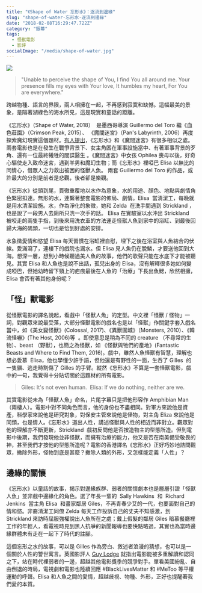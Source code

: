```yaml
---
title: "《Shape of Water 忘形水》：逐流到邊緣"
slug: "shape-of-water-忘形水-逐流到邊緣"
date: "2018-02-08T16:29:47.722Z"
category: "銀幕"
tags:
  - 怪獸電影
  - 影評
socialImage: "/media/shape-of-water.jpg"
---
```


![](/media/shape-of-water.jpg)

> "Unable to perceive the shape of You, I find You all around me. Your presence fills my eyes with Your love, It humbles my heart, For You are everywhere."

跨越物種、語言的界限，兩人相擁在一起，不再感到寂寞和缺憾。這幅最美的景象，是隔著湖綠色的海水所見，這是現實和童話的距離。

《忘形水》（Shape of Water, 2018）  是墨西哥導演 Guillermo del Toro 繼《血色莊園》（Crimson Peak, 2015）、 《魔間迷宮》（Pan's Labyrinth, 2006）再度探索魔幻現實這個題材。[有人提出](https://www.filmcolossus.com/single-post/2018/01/11/Explaining-the-end-of-THE-SHAPE-OF-WATER-the-origins-of-Elisa-the-similarities-to-PANS-LABYRINTH-and-whether-or-not-Elisa-actually-died)，《忘形水》和《魔間迷宮》有很多相似之處。兩套電影也是在發生在戰爭背景下、女主角困在軍事設施當中、有著軍事背景的歹角、還有一位最終犧牲的間諜醫生 。《魔間迷宮》中女孩 Ophilea 喪母以後，好奇心驅使走入致命迷宮，遇到羊男和魔幻生物；而《忘形水》裡啞巴 Elisa 以無比的同情心，借眾人之力救出被困的怪獸人魚。 兩套 Guillermo del Toro 的作品，或許最大的分別是前者是悲觀，後者卻是樂觀。

《忘形水》從頭到尾，貫徹重覆地以水作為意象，水的用途、顏色、地點與劇情角色緊密扣連。無形的水，連繫著整套電影的佈局、劇情。Elisa  當清潔工，每晚就是用水清潔設施。水，作為淨化的象徵，她和 Zelda  在洗手間遇到 Strickland ，也是說了一段男人去廁所只洗一次手的話。 Elisa 在實驗室以水沖出 Strickland 被咬走的兩隻手指，到後來用洗衣車的方法運走怪獸人魚到家中的浴缸、到最後回歸大海的碼頭，一切也是恰到好處的安排。

水象徵愛情和慾望 Elisa 每天習慣在浴缸裡自慰，埋下之後在浴室與人魚結合的伏線。愛滿瀉了，連樓下的戲院也漏水。但 Elisa 見人魚仍在脫鱗，才要送他回到大海。想深一層，想到小時候聽過美人魚的故事，他們的歌聲只能在水底下才能被聽見。其實 Elisa 和人魚也是說不出話，孤兒出身的 Elisa，沒有解釋很多她如何變成啞巴，但她幼時留下頸上的疤痕最後在人魚的「治療」下長出魚鰓，欣然相擁，Elisa 會否有著其他身份呢？

## 「怪」獸電影

從怪獸電影的譯名說起，看戲中「怪獸人魚」的定型。中文裡「怪獸 / 怪物」一詞，對觀眾來說最受落，大部分怪獸電影的戲名也是以「怪獸」作關鍵字套入戲名當中，如《美女變怪獸》(Colossal, 2017)、《異獸圍城》（Monsters, 2010）、《韓流怪嚇》(The Host, 2006)等  。即使意思是稍為不同的 creature （不尋常的生物）、beast （野獸），也簡之為怪獸，如 《怪獸與牠們的產地》(Fantastic Beasts and Where to Find Them, 2016)。戲中，雖然人魚怪獸有智慧，理解也想必愛慕  Elisa，他也學懂少許手語，但他還是有野性的一面，生吞了 Gilles  的一隻貓、逃走時割傷了 Gilles 的手臂。縱然《忘形水》不算是一套怪獸電影，戲中的一句，我覺得十分貼切關於這題材的所有電影。

> Giles: It's not even human. 
> Elisa: If we do nothing, neither are we.

其實電影從未為「怪獸人魚」命名，片尾字幕只是把他形容作 Amphibian Man （兩棲人）。電影中對不同角色而言，他的身份也不盡相同。對軍方來說他是資產，科學家來說他是研究對象，對保安主管來說他是怪物，對主角 Eliza 來說他是同類，也是情人。《忘形水》道出人性，講述怪獸與人性的相近而非對立。觀眾對他的理解亦不斷更新，Strickland  戲初反問他是否按造物主的型態所造。但到電影中後期，我們發現他並非怪獸，而擁有治療的能力，他又是否在南美備受敬畏的神，甚至我們才按他的型態所造呢？電影的香港譯名《忘形水》正好巧妙地詰問觀眾，撇除外形，怪物到底是甚麼？撇除人類的外形，又怎樣能定義「人性」？

## 邊緣的關懷

《忘形水》以童話的故事，揭示對邊緣族群、弱者的關懷劇本也是層層引證「怪獸人魚」並非戲中邊緣化的角色。選了年長一輩的  Sally Hawkins  和  Richard Jenkins  當主角 Elisa  和畫家鄰居 Giles，不再青春少艾的一代，也要面對自己的情和慾。非裔清潔工同僚 Zelda 每天工作投訴自己的丈夫不知感激，到 Strickland 來訪時屈服強權說出人魚所在之處；戴上假髮的鄰居 Giles 暗慕餐廳裡工作的年輕人，看電視時見到黑人抗爭的新聞報導也要快點略過，其實也為當時邊緣群體未有走在一起下了時代的註腳。

這個忘形之水的故事，可以是 Gilles 作為旁白、敘述者浪漫的猜想，也可以是一個關於人性的警世寓言。英國影評人 [Guy Lodge](https://www.theguardian.com/film/2017/nov/30/guillermo-del-toro-the-shape-of-water-is-a-much-needed-ode-to-the-other) 就指出電影能被多重解讀和認同之下，站在時代裡弱者的一邊，超越其他電影獎季的競爭對手。單看美國紛亂、自由倒退的時局，電視劇和電影也陸續回應 #BlackLivesMatter 和 #MeToo 等平權運動的呼聲。Elisa 和人魚之間的愛情，超越歧視、物種、外形，正好也提醒著我們愛的本質。
